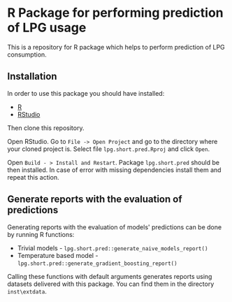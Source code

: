 # R Package for performing prediction of LPG usage

This is a repository for R package which helps to perform prediction of LPG consumption.

## Installation

In order to use this package you should have installed:

* [R](https://cran.rstudio.com/)
* [RStudio](https://www.rstudio.com/products/rstudio/download/)

Then clone this repository.

Open RStudio. Go to `File -> Open Project` and go to the directory where your cloned project is. Select file `lpg.short.pred.Rproj` and click `Open`.


Open `Build - > Install and Restart`. Package `lpg.short.pred` should be then installed. In case of error with missing dependencies install them and repeat this action.

## Generate reports with the evaluation of predictions

Generating reports with the evaluation of models' predictions can be done by running R functions:

* Trivial models - `lpg.short.pred::generate_naive_models_report()`
* Temperature based model - `lpg.short.pred::generate_gradient_boosting_report()`

Calling these functions with default arguments generates reports using datasets delivered with this package. You can find them in the directory `inst\extdata`.
